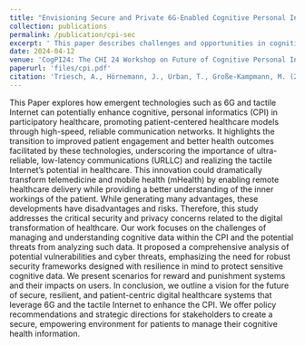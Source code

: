 ```yaml
---
title: "Envisioning Secure and Private 6G-Enabled Cognitive Personal Informatics"
collection: publications
permalink: /publication/cpi-sec
excerpt: ' This paper describes challenges and opportunities in cognitive personal informatics'
date: 2024-04-12
venue: 'CogPI24: The CHI 24 Workshop on Future of Cognitive Personal Informatics'
paperurl: 'files/cpi.pdf'
citation: 'Triesch, A., Hörnemann, J., Urban, T., Große-Kampmann, M. (2024 May).Envisioning Secure and Private 6G-Enabled Cognitive Personal Informatics. In Proceedings of the CHI 24 Workshop on Future of Cognitive Personal Informatics'
---
```


This Paper explores how emergent technologies such as 6G and tactile Internet can potentially enhance cognitive, personal informatics (CPI) in participatory healthcare, promoting patient-centered healthcare models through high-speed, reliable communication networks. It highlights the transition to improved patient engagement and better health outcomes facilitated by these technologies, underscoring the importance of ultra-reliable, low-latency communications (URLLC) and realizing the tactile Internet’s potential in healthcare. This innovation could dramatically transform telemedicine and mobile health (mHealth) by enabling remote healthcare delivery while providing a better understanding of the inner workings of the patient. While generating many advantages, these developments have disadvantages and risks. Therefore, this study addresses the critical security and privacy concerns related to the digital transformation of healthcare. Our work focuses on the challenges of managing and understanding cognitive data within the CPI and the potential threats from analyzing such data. It proposed a comprehensive analysis of potential vulnerabilities and cyber threats, emphasizing the need for robust security frameworks designed with resilience in mind to protect sensitive cognitive data. We present scenarios for reward and punishment systems and their impacts on users. In conclusion, we outline a vision for the future of secure, resilient, and patient-centric digital healthcare systems that leverage 6G and the tactile Internet to enhance the CPI. We offer policy recommendations and strategic directions for stakeholders to create a secure, empowering environment for patients to manage their cognitive health information.
